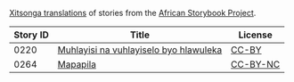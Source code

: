 [Xitsonga translations](http://my.africanstorybook.org/language/xitsonga) of stories from the [African Storybook Project](http://my.africanstorybook.org).

Story ID | Title | License
-------- | ----- | -------
0220 | [Muhlayisi na vuhlayiselo byo hlawuleka](http://www.africanstorybook.org/stories/muhlayisi-na-vuhlayiselo-byo-hlawuleka) | [CC-BY](https://creativecommons.org/licenses/by/4.0/)
0264 | [Mapapila](http://my.africanstorybook.org/stories/mapapila) | [CC-BY-NC](http://creativecommons.org/licenses/by-nc/3.0/)
